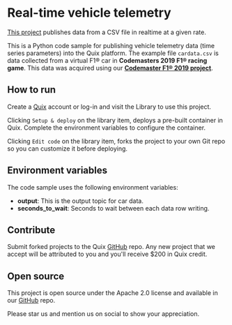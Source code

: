# Real-time vehicle telemetry

[This project](https://github.com/quixio/quix-library/tree/main/python/sources/Car-Data-Realtime) publishes data from a CSV file  in realtime at a given rate. 

This is a Python code sample for publishing vehicle telemetry data (time series parameters) into the Quix platform. The example file `cardata.csv` is data collected from a virtual F1&reg; car in **Codemasters 2019 F1&reg; racing game**. This data was acquired using our [**Codemaster F1&reg; 2019 project**](https://github.com/quixio/quix-library/tree/main/csharp/advanced/Bridge.Codemasters). 

## How to run

Create a [Quix](https://portal.platform.quix.ai/self-sign-up?xlink=github) account or log-in and visit the Library to use this project.

Clicking `Setup & deploy` on the library item, deploys a pre-built container in Quix. Complete the environment variables to configure the container.

Clicking `Edit code` on the library item, forks the project to your own Git repo so you can customize it before deploying.

## Environment variables

The code sample uses the following environment variables:

- **output**: This is the output topic for car data.
- **seconds_to_wait**: Seconds to wait between each data row writing.

## Contribute

Submit forked projects to the Quix [GitHub](https://github.com/quixio/quix-library) repo. Any new project that we accept will be attributed to you and you'll receive $200 in Quix credit.

## Open source

This project is open source under the Apache 2.0 license and available in our [GitHub](https://github.com/quixio/quix-library) repo.

Please star us and mention us on social to show your appreciation.

